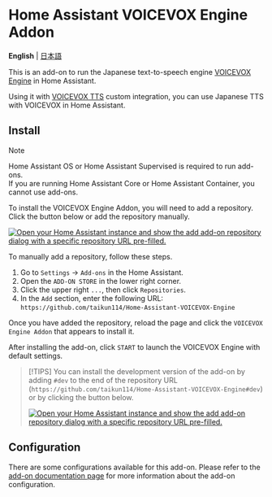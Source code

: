 # Home Assistant VOICEVOX Engine Addon
**English** | [日本語](docs/README-ja.md)

This is an add-on to run the Japanese text-to-speech engine [VOICEVOX Engine](https://github.com/VOICEVOX/voicevox_engine) in Home Assistant.

Using it with [VOICEVOX TTS](https://github.com/taikun114/VOICEVOX-TTS-for-Home-Assistant) custom integration, you can use Japanese TTS with VOICEVOX in Home Assistant.


## Install
>[!NOTE]
> Home Assistant OS or Home Assistant Supervised is required to run add-ons.\
> If you are running Home Assistant Core or Home Assistant Container, you cannot use add-ons.

To install the VOICEVOX Engine Addon, you will need to add a repository. Click the button below or add the repository manually.

[![Open your Home Assistant instance and show the add add-on repository dialog with a specific repository URL pre-filled.](https://my.home-assistant.io/badges/supervisor_add_addon_repository.svg)](https://my.home-assistant.io/redirect/supervisor_add_addon_repository/?repository_url=https%3A%2F%2Fgithub.com%2Ftaikun114%2FHome-Assistant-VOICEVOX-Engine)

To manually add a repository, follow these steps.
1. Go to `Settings` → `Add-ons` in the Home Assistant.
2. Open the `ADD-ON STORE` in the lower right corner.
3. Click the upper right `...`, then click `Repositories`.
4. In the `Add` section, enter the following URL:\
   `https://github.com/taikun114/Home-Assistant-VOICEVOX-Engine`

Once you have added the repository, reload the page and click the `VOICEVOX Engine Addon` that appears to install it.

After installing the add-on, click `START` to launch the VOICEVOX Engine with default settings.

> [!TIPS]
> You can install the development version of the add-on by adding `#dev` to the end of the repository URL (`https://github.com/taikun114/Home-Assistant-VOICEVOX-Engine#dev`) or by clicking the button below.
>
> [![Open your Home Assistant instance and show the add add-on repository dialog with a specific repository URL pre-filled.](https://my.home-assistant.io/badges/supervisor_add_addon_repository.svg)](https://my.home-assistant.io/redirect/supervisor_add_addon_repository/?repository_url=https%3A%2F%2Fgithub.com%2Ftaikun114%2FHome-Assistant-VOICEVOX-Engine%23dev)


## Configuration
There are some configurations available for this add-on. Please refer to the [add-on documentation page](voicevox_engine_addon/DOCS.md) for more information about the add-on configuration.
